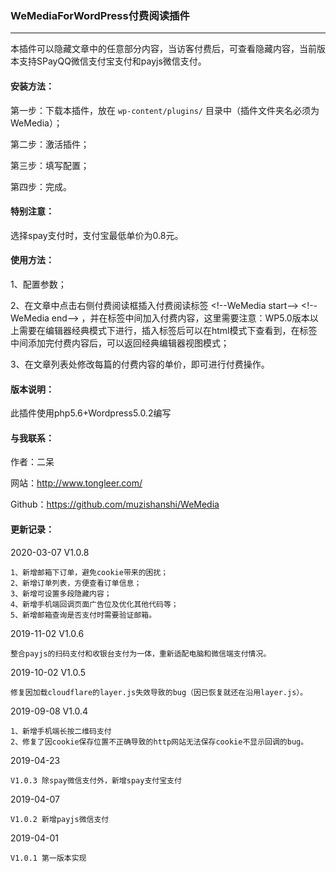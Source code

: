 ### WeMediaForWordPress付费阅读插件
---

本插件可以隐藏文章中的任意部分内容，当访客付费后，可查看隐藏内容，当前版本支持SPayQQ微信支付宝支付和payjs微信支付。

#### 安装方法：
第一步：下载本插件，放在 `wp-content/plugins/` 目录中（插件文件夹名必须为WeMedia）；

第二步：激活插件；

第三步：填写配置；

第四步：完成。
#### 特别注意：
选择spay支付时，支付宝最低单价为0.8元。

#### 使用方法：
1、配置参数；

2、在文章中点击右侧付费阅读框插入付费阅读标签 &lt;!--WeMedia start--> &lt;!--WeMedia end--> ，并在标签中间加入付费内容，这里需要注意：WP5.0版本以上需要在编辑器经典模式下进行，插入标签后可以在html模式下查看到，在标签中间添加完付费内容后，可以返回经典编辑器视图模式；

3、在文章列表处修改每篇的付费内容的单价，即可进行付费操作。

#### 版本说明：
此插件使用php5.6+Wordpress5.0.2编写

#### 与我联系：
作者：二呆

网站：http://www.tongleer.com/

Github：https://github.com/muzishanshi/WeMedia

#### 更新记录：
2020-03-07 V1.0.8

	1、新增邮箱下订单，避免cookie带来的困扰；
	2、新增订单列表，方便查看订单信息；
	3、新增可设置多段隐藏内容；
	4、新增手机端回调页面广告位及优化其他代码等；
	5、新增邮箱查询是否支付时需要验证邮箱。

2019-11-02 V1.0.6

	整合payjs的扫码支付和收银台支付为一体，重新适配电脑和微信端支付情况。

2019-10-02 V1.0.5

	修复因加载cloudflare的layer.js失效导致的bug（因已恢复就还在沿用layer.js）。

2019-09-08 V1.0.4
	
	1、新增手机端长按二维码支付
	2、修复了因cookie保存位置不正确导致的http网站无法保存cookie不显示回调的bug。
	
2019-04-23
	
	V1.0.3 除spay微信支付外，新增spay支付宝支付
	
2019-04-07
	
	V1.0.2 新增payjs微信支付
	
2019-04-01
	
	V1.0.1 第一版本实现